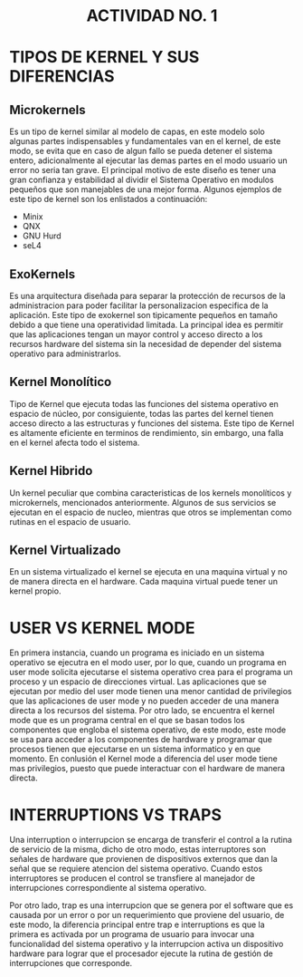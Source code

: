 # <center> ACTIVIDAD NO. 1 </center>

# TIPOS DE KERNEL Y SUS DIFERENCIAS
## Microkernels

Es un tipo de kernel similar al modelo de capas, en este modelo solo algunas partes indispensables y fundamentales van en el kernel, de este modo, se evita que en caso de algun fallo se pueda detener el sistema entero, adicionalmente al ejecutar las demas partes en el modo usuario un error no seria tan grave. El principal motivo de este diseño es tener una gran confianza y estabilidad al dividir el Sistema Operativo en modulos pequeños que son manejables de una mejor forma. Algunos ejemplos de este tipo de kernel son los enlistados a continuación: 


- Minix
- QNX
- GNU Hurd
- seL4

## ExoKernels 

Es una arquitectura diseñada para separar la protección de recursos de la administracion para poder facilitar la personalizacion especifica de la aplicación. Este tipo de exokernel son tipicamente pequeños en tamaño debido a que tiene una operatividad limitada. La principal idea es permitir que las aplicaciones tengan un mayor control y acceso directo a los recursos hardware del sistema sin la necesidad de depender del sistema operativo para administrarlos. 

## Kernel Monolítico

Tipo de Kernel que ejecuta todas las funciones del sistema operativo en espacio de núcleo, por consiguiente, todas las partes del kernel tienen acceso directo a las estructuras y funciones del sistema. Este tipo de Kernel es altamente eficiente en terminos de rendimiento, sin embargo, una falla en el kernel afecta todo el sistema.

## Kernel Hibrido 

Un kernel peculiar que combina caracteristicas de los kernels monolíticos y microkernels, mencionados anteriormente. Algunos de sus servicios se ejecutan en el espacio de nucleo, mientras que otros se implementan como rutinas en el espacio de usuario.

## Kernel Virtualizado

En un sistema virtualizado el kernel se ejecuta en una maquina virtual y no de manera directa en el hardware. Cada maquina virtual puede tener un kernel propio.

# USER VS KERNEL MODE

En primera instancia, cuando un programa es iniciado en un sistema operativo se ejecutra en el modo user, por lo que, cuando un programa en user mode solicita ejecutarse el sistema operativo crea para el programa un proceso y un espacio de direcciones virtual. Las aplicaciones que se ejecutan por medio del user mode tienen una menor cantidad de privilegios que las aplicaciones de user mode y no pueden acceder de una manera directa a los recursos del sistema. Por otro lado, se encuentra el kernel mode que es un programa central en el que se basan todos los componentes que engloba el sistema operativo, de este modo, este mode se usa para acceder a los componentes de hardware y programar que procesos tienen que ejecutarse en un sistema informatico y en que momento. En conlusión el Kernel mode a diferencia del user mode tiene mas privilegios, puesto que puede interactuar con el hardware de manera directa. 


# INTERRUPTIONS VS TRAPS

Una interruption o interrupcion se encarga de transferir el control a la rutina de servicio de la misma, dicho de otro modo, estas interruptores son señales de hardware que provienen de dispositivos externos que dan la señal que se requiere atencion del sistema operativo. Cuando estos interruptores se producen el control se transfiere al manejador de interrupciones correspondiente al sistema operativo.

Por otro lado, trap es una interrupcion que se genera por el software que es causada por un error o por un requerimiento que proviene del usuario, de este modo, la diferencia principal entre trap e interruptions es que la primera es activada por un programa de usuario para invocar una funcionalidad del sistema operativo y la interrupcion activa un dispositivo hardware para lograr que el procesador ejecute la rutina de gestión de interrupciones que corresponde.